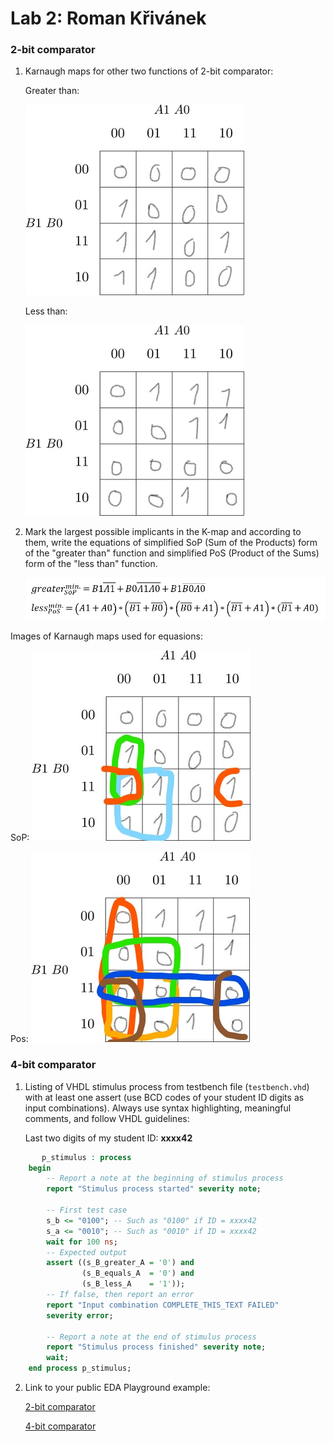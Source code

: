 # Lab 2: Roman Křivánek

### 2-bit comparator

1. Karnaugh maps for other two functions of 2-bit comparator:

   Greater than:

   ![K-maps](images/kmap_B_greater.jpg)

   Less than:

   ![K-maps](images/kmap_A_greater.jpg)

2. Mark the largest possible implicants in the K-map and according to them, write the equations of simplified SoP (Sum of the Products) form of the "greater than" function and simplified PoS (Product of the Sums) form of the "less than" function.

   ![Logic functions](images/comparator_min.png)

 Images of Karnaugh maps used for equasions:
 
 SoP:
 ![SoP](images/SoP_greater_B.jpg)
 
 Pos:
 ![PoS](images/Pos_greater_A.jpg)
### 4-bit comparator

1. Listing of VHDL stimulus process from testbench file (`testbench.vhd`) with at least one assert (use BCD codes of your student ID digits as input combinations). Always use syntax highlighting, meaningful comments, and follow VHDL guidelines:

   Last two digits of my student ID: **xxxx42**

```vhdl
       p_stimulus : process
    begin
        -- Report a note at the beginning of stimulus process
        report "Stimulus process started" severity note;

        -- First test case
        s_b <= "0100"; -- Such as "0100" if ID = xxxx42
        s_a <= "0010"; -- Such as "0010" if ID = xxxx42
        wait for 100 ns;
        -- Expected output
        assert ((s_B_greater_A = '0') and
                (s_B_equals_A  = '0') and
                (s_B_less_A    = '1'));
        -- If false, then report an error
        report "Input combination COMPLETE_THIS_TEXT FAILED" 		
        severity error;

        -- Report a note at the end of stimulus process
        report "Stimulus process finished" severity note;
        wait;
    end process p_stimulus;
```

2. Link to your public EDA Playground example:

   [2-bit comparator](https://www.edaplayground.com/x/Ajca)
   
   [4-bit comparator](https://www.edaplayground.com/x/kVHh)
